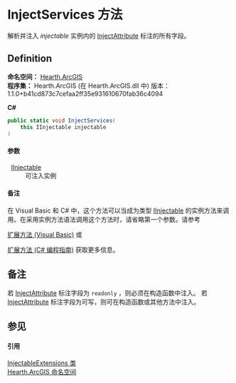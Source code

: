 # InjectServices 方法


解析并注入 *injectable* 实例内的 <a href="T_Hearth_ArcGIS_InjectAttribute">InjectAttribute</a> 标注的所有字段。



## Definition
**命名空间：** <a href="N_Hearth_ArcGIS">Hearth.ArcGIS</a>  
**程序集：** Hearth.ArcGIS (在 Hearth.ArcGIS.dll 中) 版本：1.1.0+b41cd873c7cefaa2ff35e931610670fab36c4094

**C#**
``` C#
public static void InjectServices(
	this IInjectable injectable
)
```



#### 参数
<dl><dt>  <a href="T_Hearth_ArcGIS_IInjectable">IInjectable</a></dt><dd>可注入实例</dd></dl>

#### 备注
在 Visual Basic 和 C# 中，这个方法可以当成为类型 <a href="T_Hearth_ArcGIS_IInjectable">IInjectable</a> 的实例方法来调用。在采用实例方法语法调用这个方法时，请省略第一个参数。请参考 <a href="https://docs.microsoft.com/dotnet/visual-basic/programming-guide/language-features/procedures/extension-methods" target="_blank" rel="noopener noreferrer">

扩展方法 (Visual Basic)</a> 或 <a href="https://docs.microsoft.com/dotnet/csharp/programming-guide/classes-and-structs/extension-methods" target="_blank" rel="noopener noreferrer">

扩展方法 (C# 编程指南)</a> 获取更多信息。

## 备注
若 <a href="T_Hearth_ArcGIS_InjectAttribute">InjectAttribute</a> 标注字段为 `readonly` ，则必须在构造函数中注入。 若 <a href="T_Hearth_ArcGIS_InjectAttribute">InjectAttribute</a> 标注字段为可写，则可在构造函数或其他方法中注入。

## 参见


#### 引用
<a href="T_Hearth_ArcGIS_InjectableExtensions">InjectableExtensions 类</a>  
<a href="N_Hearth_ArcGIS">Hearth.ArcGIS 命名空间</a>  
